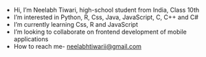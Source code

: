 - Hi, I’m Neelabh Tiwari, high-school student from India, Class 10th
- I’m interested in Python, R, Css, Java, JavaScript, C, C++ and C#
- I’m currently learning Css, R and JavaScript 
- I’m looking to collaborate on frontend development of mobile applications
- How to reach me- neelabhtiwarii@gmail.com
